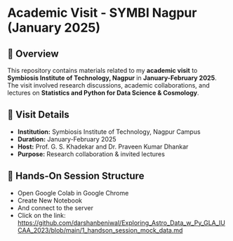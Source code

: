# Academic Visit - SYMBI Nagpur (January 2025)

## 📌 Overview
This repository contains materials related to my **academic visit** to **Symbiosis Institute of Technology, Nagpur** in **January-February 2025**. The visit involved research discussions, academic collaborations, and lectures on **Statistics and Python for Data Science & Cosmology**.

## 📅 Visit Details
- **Institution:** Symbiosis Institute of Technology, Nagpur Campus
- **Duration:** January-February 2025  
- **Host:** Prof. G. S. Khadekar and Dr. Praveen Kumar Dhankar
- **Purpose:** Research collaboration & invited lectures  

## 📂 Hands-On Session Structure
- Open Google Colab in Google Chrome
- Create New Notebook
- And connect to the server
- Click on the link: https://github.com/darshanbeniwal/Exploring_Astro_Data_w_Py_GLA_IUCAA_2023/blob/main/1_handson_session_mock_data.md
